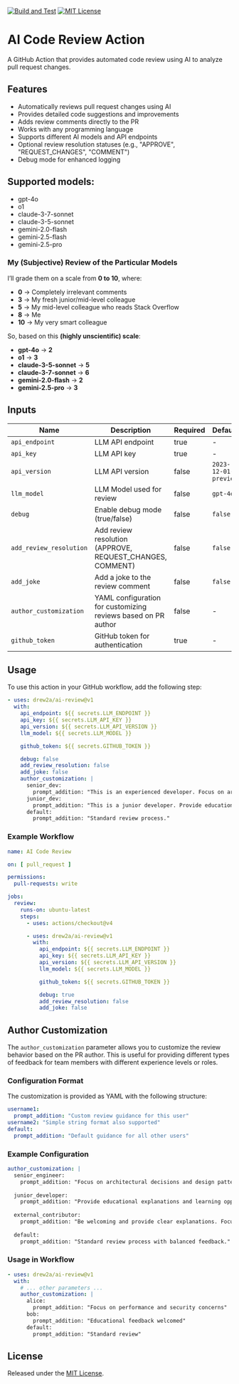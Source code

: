 [![Build and Test](https://github.com/drew2a/ai-review/actions/workflows/ci.yml/badge.svg)](https://github.com/drew2a/ai-review/actions/workflows/ci.yml) [![MIT License](https://img.shields.io/badge/License-MIT-green.svg)](https://choosealicense.com/licenses/mit/)

# AI Code Review Action

A GitHub Action that provides automated code review using AI to analyze pull request changes.

## Features

- Automatically reviews pull request changes using AI
- Provides detailed code suggestions and improvements
- Adds review comments directly to the PR
- Works with any programming language
- Supports different AI models and API endpoints
- Optional review resolution statuses (e.g., "APPROVE", "REQUEST_CHANGES", "COMMENT")
- Debug mode for enhanced logging

## Supported models:

- gpt-4o
- o1
- claude-3-7-sonnet
- claude-3-5-sonnet
- gemini-2.0-flash
- gemini-2.5-flash
- gemini-2.5-pro

### My (Subjective) Review of the Particular Models

I’ll grade them on a scale from **0 to 10**, where:

- **0** → Completely irrelevant comments
- **3** → My fresh junior/mid-level colleague
- **5** → My mid-level colleague who reads Stack Overflow
- **8** → Me
- **10** → My very smart colleague

So, based on this **(highly unscientific) scale**:

- **gpt-4o** → **2**
- **o1** → **3**
- **claude-3-5-sonnet** → **5**
- **claude-3-7-sonnet** → **6**
- **gemini-2.0-flash** → **2**
- **gemini-2.5-pro** → **3**

## Inputs

| Name                    | Description                                               | Required | Default              |
|-------------------------|-----------------------------------------------------------|----------|----------------------|
| `api_endpoint`          | LLM API endpoint                                          | true     | -                    |
| `api_key`               | LLM API key                                               | true     | -                    |
| `api_version`           | LLM API version                                           | false    | `2023-12-01-preview` |
| `llm_model`             | LLM Model used for review                                 | false    | `gpt-4o`             |
| `debug`                 | Enable debug mode (true/false)                            | false    | `false`              |
| `add_review_resolution` | Add review resolution (APPROVE, REQUEST_CHANGES, COMMENT) | false    | `false`              |
| `add_joke`              | Add a joke to the review comment                          | false    | `false`              |
| `author_customization`  | YAML configuration for customizing reviews based on PR author | false | -                    |
| `github_token`          | GitHub token for authentication                           | true     | -                    |

## Usage

To use this action in your GitHub workflow, add the following step:

```yaml
- uses: drew2a/ai-review@v1
  with:
    api_endpoint: ${{ secrets.LLM_ENDPOINT }}
    api_key: ${{ secrets.LLM_API_KEY }}
    api_version: ${{ secrets.LLM_API_VERSION }}
    llm_model: ${{ secrets.LLM_MODEL }}

    github_token: ${{ secrets.GITHUB_TOKEN }}

    debug: false
    add_review_resolution: false
    add_joke: false
    author_customization: |
      senior_dev:
        prompt_addition: "This is an experienced developer. Focus on architecture and design patterns."
      junior_dev:
        prompt_addition: "This is a junior developer. Provide educational feedback and explanations."
      default:
        prompt_addition: "Standard review process."
```

### Example Workflow

```yaml
name: AI Code Review

on: [ pull_request ]

permissions:
  pull-requests: write

jobs:
  review:
    runs-on: ubuntu-latest
    steps:
      - uses: actions/checkout@v4

      - uses: drew2a/ai-review@v1
        with:
          api_endpoint: ${{ secrets.LLM_ENDPOINT }}
          api_key: ${{ secrets.LLM_API_KEY }}
          api_version: ${{ secrets.LLM_API_VERSION }}
          llm_model: ${{ secrets.LLM_MODEL }}

          github_token: ${{ secrets.GITHUB_TOKEN }}

          debug: true
          add_review_resolution: false
          add_joke: false
```

## Author Customization

The `author_customization` parameter allows you to customize the review behavior based on the PR author. This is useful for providing different types of feedback for team members with different experience levels or roles.

### Configuration Format

The customization is provided as YAML with the following structure:

```yaml
username1:
  prompt_addition: "Custom review guidance for this user"
username2: "Simple string format also supported"
default:
  prompt_addition: "Default guidance for all other users"
```

### Example Configuration

```yaml
author_customization: |
  senior_engineer:
    prompt_addition: "Focus on architectural decisions and design patterns. This developer prefers concise, high-level feedback."
  
  junior_developer:
    prompt_addition: "Provide educational explanations and learning opportunities. Focus on best practices and code quality fundamentals."
  
  external_contributor:
    prompt_addition: "Be welcoming and provide clear explanations. Focus on project conventions and coding standards."
  
  default:
    prompt_addition: "Standard review process with balanced feedback."
```

### Usage in Workflow

```yaml
- uses: drew2a/ai-review@v1
  with:
    # ... other parameters ...
    author_customization: |
      alice:
        prompt_addition: "Focus on performance and security concerns"
      bob:
        prompt_addition: "Educational feedback welcomed"
      default:
        prompt_addition: "Standard review"
```

## License

Released under the [MIT License](LICENSE).
